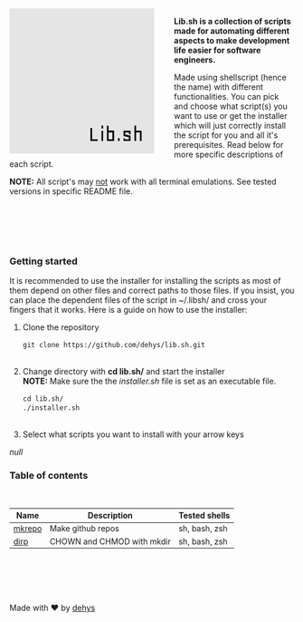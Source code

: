 <img align="left" src="https://raw.githubusercontent.com/dehys/lib.sh/main/resources/libsh.png" width=256 style="margin-right: 35px">

**Lib.sh is a collection of scripts made for automating different aspects to make development life easier for software engineers.**

Made using shellscript (hence the name) with different functionalities. You can pick and choose what script(s) you want to use or get the installer which will just correctly install the script for you and all it's prerequisites. Read below for more specific descriptions of each script.

**NOTE:** All script's may <u>not</u> work with all terminal emulations. See tested versions in specific README file.

<br />
<br />
<br />
<br />

### Getting started

It is recommended to use the installer for installing the scripts as most of them depend on other files and correct paths to those files. If you insist, you can place the dependent files of the script in ~/.libsh/ and cross your fingers that it works.
Here is a guide on how to use the installer:

1. Clone the repository
    ```
    git clone https://github.com/dehys/lib.sh.git
    ```
   <br />
2. Change directory with **cd lib.sh/** and start the installer<br>
   **NOTE:** Make sure the the *installer.sh* file is set as an executable file.
    ```shell
    cd lib.sh/
    ./installer.sh
    ```
   <br />
3. Select what scripts you want to install with your arrow keys

*null*



### Table of contents
<br>

Name | Description | Tested shells
---------- | ----------- | -----------
[mkrepo](https://github.com/dehys/lib.sh/tree/main/mkrepo) | Make github repos | sh, bash, zsh
[dirp](https://github.com/dehys/lib.sh/tree/main/dirp) | CHOWN and CHMOD with mkdir | sh, bash, zsh

<br>
<br>
<br>
<br>

Made with :heart: by [dehys](https://github.com/dehys)

